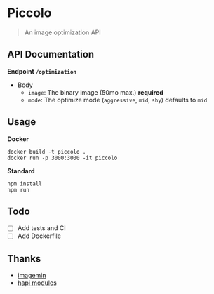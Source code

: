 # Piccolo

> An image optimization API

## API Documentation

**Endpoint `/optimization`**

- Body
    - `image`: The binary image (50mo max.) **required**
    - `mode`: The optimize mode (`aggressive`, `mid`, `shy`) defaults to `mid`

## Usage

**Docker**
```
docker build -t piccolo .
docker run -p 3000:3000 -it piccolo
```

**Standard**
```
npm install
npm run
```

## Todo

- [ ] Add tests and CI
- [ ] Add Dockerfile

## Thanks

- [imagemin](https://github.com/imagemin/imagemin)
- [hapi modules](https://github.com/hapijs)